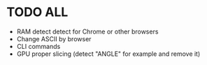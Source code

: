 #  TODO ALL
- RAM detect detect for Chrome or other browsers
- Change ASCII by browser
- CLI commands
- GPU proper slicing (detect "ANGLE" for example and remove it)